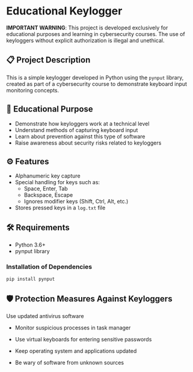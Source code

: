 # Educational Keylogger

**IMPORTANT WARNING**: This project is developed exclusively for educational purposes and learning in cybersecurity courses. The use of keyloggers without explicit authorization is illegal and unethical.

## 📋 Project Description

This is a simple keylogger developed in Python using the `pynput` library, created as part of a cybersecurity course to demonstrate keyboard input monitoring concepts.

## 🎯 Educational Purpose

- Demonstrate how keyloggers work at a technical level
- Understand methods of capturing keyboard input
- Learn about prevention against this type of software
- Raise awareness about security risks related to keyloggers

## ⚙️ Features

- Alphanumeric key capture
- Special handling for keys such as:
  - Space, Enter, Tab
  - Backspace, Escape
  - Ignores modifier keys (Shift, Ctrl, Alt, etc.)
- Stores pressed keys in a `log.txt` file

## 🛠️ Requirements

- Python 3.6+
- pynput library

### Installation of Dependencies

```bash
pip install pynput
```

## 🛡️ Protection Measures Against Keyloggers
Use updated antivirus software

- Monitor suspicious processes in task manager

- Use virtual keyboards for entering sensitive passwords

- Keep operating system and applications updated

- Be wary of software from unknown sources


